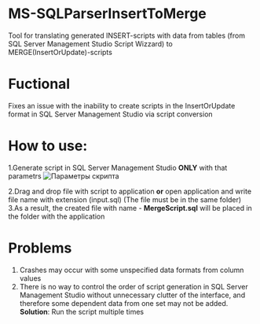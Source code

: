 # MS-SQLParserInsertToMerge
Tool for translating generated INSERT-scripts with data from tables (from SQL Server Management Studio Script Wizzard) to MERGE(InsertOrUpdate)-scripts
# Fuctional
Fixes an issue with the inability to create scripts in the InsertOrUpdate format in SQL Server Management Studio via script conversion
# How to use:
1.Generate script in SQL Server Management Studio **ONLY** with that parametrs
![Параметры скрипта](https://user-images.githubusercontent.com/34218775/161938659-65135bcb-1976-4b6c-bea7-e7d2898f0a39.jpg)

2.Drag and drop file with script to application **or** open application and write file name with extension (input.sql) (The file must be in the same folder)
3.As a result, the created file with name - **MergeScript.sql** will be placed in the folder with the application
# Problems
1. Crashes may occur with some unspecified data formats from column values
2. There is no way to control the order of script generation in SQL Server Management Studio without unnecessary clutter of the interface, and therefore some dependent data from one set may not be added.
**Solution**: Run the script multiple times
